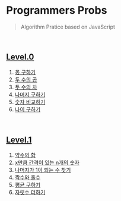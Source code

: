 # Programmers Probs

> Algorithm Pratice based on JavaScript

<br/>

## [Level.0](/Programmers/Level.0/)

1. [몫 구하기](/Programmers/Level.0/1_몫_구하기.js)
2. [두 수의 곱](/Programmers/Level.0/2_두_수의_곱.js)
3. [두 수의 차](/Programmers/Level.0/3_두_수의_차.js)
4. [나머지 구하기](/Programmers/Level.0/4_나머지_구하기.js)
5. [숫자 비교하기](/Programmers/Level.0/5_숫자_비교하기.js)
6. [나이 구하기](/Programmers/Level.0/6_나이_구하기.js)

<br/>

## [Level.1](/Programmers/Level.1/)

1. [약수의 합](/Programmers/Level.1/1_약수의_합.js)
2. [x만큼 간격이 있는 n개의 숫자](/Programmers/Level.1/2_x만큼_간격있는_n개숫자.js)
3. [나머지가 1이 되는 수 찾기](/Programmers/Level.1/3_나머지가_1이되는_수찾기.js)
4. [짝수와 홀수](/Programmers/Level.1/4_짝수와_홀수.js)
5. [평균 구하기](/Programmers/Level.1/5_평균_구하기.js)
6. [자릿수 더하기](/Programmers/Level.1/6_자릿수_더하기.js)
